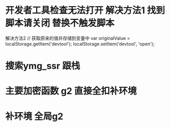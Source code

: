 # 开发者工具检查无法打开 解决方法1 找到脚本请关闭 替换不触发脚本  
解决方法2 // 获取原来的值并存储到变量中
var originalValue = localStorage.getItem('devtool');
localStorage.setItem('devtool', 'open');

# 搜索ymg_ssr 跟栈 
# 主要加密函数 g2 直接全扣补环境
# 补环境 全局g2